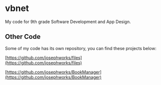 # vbnet
My code for 9th grade Software Development and App Design.

## Other Code
Some of my code has its own repository, you can find these projects below:

[https://github.com/josephworks/files](https://github.com/josephworks/files)

[https://github.com/josephworks/BookManager](https://github.com/josephworks/BookManager)
